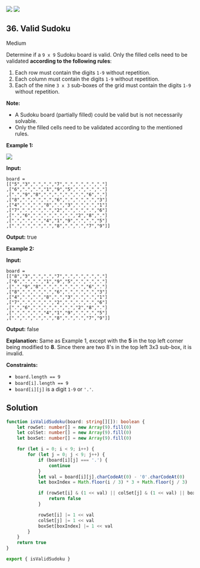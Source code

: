 [![](https://img.shields.io/github/stars/LeetCode-in-TypeScript/LeetCode-in-TypeScript?label=Stars&style=flat-square)](https://github.com/LeetCode-in-TypeScript/LeetCode-in-TypeScript)
[![](https://img.shields.io/github/forks/LeetCode-in-TypeScript/LeetCode-in-TypeScript?label=Fork%20me%20on%20GitHub%20&style=flat-square)](https://github.com/LeetCode-in-TypeScript/LeetCode-in-TypeScript/fork)

## 36\. Valid Sudoku

Medium

Determine if a `9 x 9` Sudoku board is valid. Only the filled cells need to be validated **according to the following rules**:

1.  Each row must contain the digits `1-9` without repetition.
2.  Each column must contain the digits `1-9` without repetition.
3.  Each of the nine `3 x 3` sub-boxes of the grid must contain the digits `1-9` without repetition.

**Note:**

*   A Sudoku board (partially filled) could be valid but is not necessarily solvable.
*   Only the filled cells need to be validated according to the mentioned rules.

**Example 1:**

![](https://upload.wikimedia.org/wikipedia/commons/thumb/f/ff/Sudoku-by-L2G-20050714.svg/250px-Sudoku-by-L2G-20050714.svg.png)

**Input:**

    board =
    [["5","3",".",".","7",".",".",".","."]
    ,["6",".",".","1","9","5",".",".","."]
    ,[".","9","8",".",".",".",".","6","."]
    ,["8",".",".",".","6",".",".",".","3"]
    ,["4",".",".","8",".","3",".",".","1"]
    ,["7",".",".",".","2",".",".",".","6"]
    ,[".","6",".",".",".",".","2","8","."]
    ,[".",".",".","4","1","9",".",".","5"]
    ,[".",".",".",".","8",".",".","7","9"]]

**Output:** true 

**Example 2:**

**Input:**

    board =
    [["8","3",".",".","7",".",".",".","."]
    ,["6",".",".","1","9","5",".",".","."]
    ,[".","9","8",".",".",".",".","6","."]
    ,["8",".",".",".","6",".",".",".","3"]
    ,["4",".",".","8",".","3",".",".","1"]
    ,["7",".",".",".","2",".",".",".","6"]
    ,[".","6",".",".",".",".","2","8","."]
    ,[".",".",".","4","1","9",".",".","5"]
    ,[".",".",".",".","8",".",".","7","9"]]

**Output:** false

**Explanation:** Same as Example 1, except with the **5** in the top left corner being modified to **8**. Since there are two 8's in the top left 3x3 sub-box, it is invalid. 

**Constraints:**

*   `board.length == 9`
*   `board[i].length == 9`
*   `board[i][j]` is a digit `1-9` or `'.'`.

## Solution

```typescript
function isValidSudoku(board: string[][]): boolean {
    let rowSet: number[] = new Array(9).fill(0)
    let colSet: number[] = new Array(9).fill(0)
    let boxSet: number[] = new Array(9).fill(0)

    for (let i = 0; i < 9; i++) {
        for (let j = 0; j < 9; j++) {
            if (board[i][j] === '.') {
                continue
            }
            let val = board[i][j].charCodeAt(0) - '0'.charCodeAt(0)
            let boxIndex = Math.floor(i / 3) * 3 + Math.floor(j / 3)

            if (rowSet[i] & (1 << val) || colSet[j] & (1 << val) || boxSet[boxIndex] & (1 << val)) {
                return false
            }

            rowSet[i] |= 1 << val
            colSet[j] |= 1 << val
            boxSet[boxIndex] |= 1 << val
        }
    }
    return true
}

export { isValidSudoku }
```